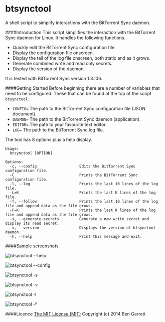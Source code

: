 btsynctool
==========

A shell script to simplify interactions with the BitTorrent Sync daemon.

####Introduction
This script simplifies the interaction with the BitTorrent Sync daemon for Linux. It handles the following functions.
* Quickly edit the BitTorrent Sync configuration file.
* Display the configuration file onscreen.
* Display the tail of the log file onscreen, both static and as it grows.
* Generate combined write and read only secrets.
* Display the version of the daemon.

It is tested with BitTorrent Sync version 1.3.106.

####Getting Started
Before beginning there are a number of variables that need to be configured. These that can be found at the top of the script `btsynctool`.
* `CONFIG=` The path to the BitTorrent Sync configuration file (JSON document).
* `DAEMON=` The path to the BitTorrent Sync daemon (application).
* `EDITOR=` The path to your favourite text editor.
* `LOG=`    The path to the BitTorrent Sync log file.

The tool has 8 options plus a help display.
```
Usage:
  btsynctool [OPTION]

Options:
  -c, --config                   Edits the BitTorrent Sync configuration file.
  -C                             Prints the BitTorrent Sync configuration file.
  -l, --log                      Prints the last 10 lines of the log file.
  -L=K                           Prints the last K lines of the log file.
  -f, --follow                   Prints the last 10 lines of the log file and append data as the file grows.
  -F=K                           Prints the last K lines of the log file and append data as the file grows.
  -s, --generate-secrets         Generate a new write secret and display its read secret.
  -v, --version                  Displays the version of btsynctool daemon.
  -h, --help                     Print this message and exit.
```

####Sample screenshots

![btsynctool --help](https://raw.githubusercontent.com/bengarrett/btsynctool/master/screenshots/btsynctool--help.png)

![btsynctool --config](https://github.com/bengarrett/btsynctool/blob/master/screenshots/btsynctool-C.png)

![btsynctool -s](https://raw.githubusercontent.com/bengarrett/btsynctool/master/screenshots/btsynctool-s.png)

![btsynctool -v](https://raw.githubusercontent.com/bengarrett/btsynctool/master/screenshots/btsynctool-v.png)

![btsynctool -l](https://raw.githubusercontent.com/bengarrett/btsynctool/master/screenshots/btsynctool-l.png)

![btsynctool -f](https://raw.githubusercontent.com/bengarrett/btsynctool/master/screenshots/btsynctool-f.png)

####Licence
[The MIT License (MIT)](http://opensource.org/licenses/MIT)
Copyright (c) 2014 Ben Garrett
